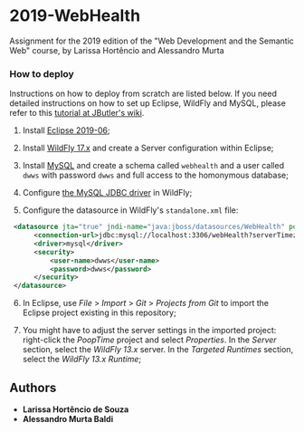 # 2019-WebHealth
Assignment for the 2019 edition of the "Web Development and the Semantic Web" course, by Larissa Hortêncio and Alessandro Murta

### How to deploy

Instructions on how to deploy from scratch are listed below. If you need detailed instructions on how to set up Eclipse, WildFly and MySQL, please refer to this [tutorial at JButler's wiki](https://github.com/dwws-ufes/jbutler/wiki/Tutorial%3A-a-Java-EE-Web-Profile-application-with-JButler%2C-part-1).

1. Install [Eclipse 2019-06](http://www.eclipse.org/);

2. Install [WildFly 17.x](http://wildfly.org) and create a Server configuration within Eclipse;

3. Install [MySQL](http://www.mysql.com/products/community/) and create a schema called `webhealth` and a user called `dwws` with password `dwws` and full access to the homonymous database;

4. Configure [the MySQL JDBC driver](http://dev.mysql.com/downloads/connector/j/) in WildFly;

5. Configure the datasource in WildFly's `standalone.xml` file:

```XML
 <datasource jta="true" jndi-name="java:jboss/datasources/WebHealth" pool-name="WebHealthPool" enabled="true" use-java-context="true">
      <connection-url>jdbc:mysql://localhost:3306/webHealth?serverTimezone=UTC</connection-url>
      <driver>mysql</driver>
      <security>
          <user-name>dwws</user-name>
          <password>dwws</password>
      </security>
 </datasource>
```

6. In Eclipse, use _File_ > _Import_ > _Git_ > _Projects from Git_ to import the Eclipse project existing in this repository;

7. You might have to adjust the server settings in the imported project: right-click the _PoopTime_ project and select _Properties_. In the _Server_ section, select the _WildFly 13.x_ server. In the _Targeted Runtimes_ section, select the _WildFly 13.x Runtime_;


## Authors

* **Larissa Hortêncio de Souza**
* **Alessandro Murta Baldi**
